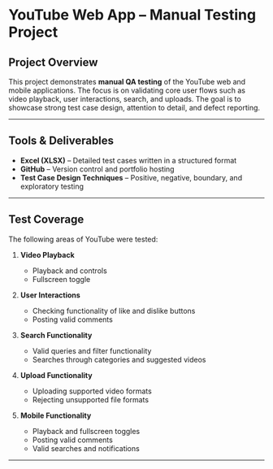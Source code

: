 # YouTube Web App – Manual Testing Project  

##  Project Overview  
This project demonstrates **manual QA testing** of the YouTube web and mobile applications. The focus is on validating core user flows such as video playback, user interactions, search, and uploads. The goal is to showcase strong test case design, attention to detail, and defect reporting.  

---

##  Tools & Deliverables  
- **Excel (XLSX)** – Detailed test cases written in a structured format  
- **GitHub** – Version control and portfolio hosting  
- **Test Case Design Techniques** – Positive, negative, boundary, and exploratory testing  

---

##  Test Coverage  
The following areas of YouTube were tested:  

1. **Video Playback**  
   - Playback and controls  
   - Fullscreen toggle  

2. **User Interactions**  
   - Checking functionality of like and dislike buttons 
   - Posting valid comments  

3. **Search Functionality**  
   - Valid queries and filter functionality
   - Searches through categories and suggested videos

4. **Upload Functionality**  
   - Uploading supported video formats  
   - Rejecting unsupported file formats  

5. **Mobile Functionality**  
   - Playback and fullscreen toggles
   - Posting valid comments
   - Valid searches and notifications

---



